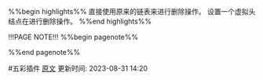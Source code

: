%%begin highlights%%
直接使用原来的链表来进行删除操作。
设置一个虚拟头结点在进行删除操作。
%%end highlights%%

!!!PAGE NOTE!!!
%%begin pagenote%%

%%end pagenote%%

 #五彩插件 [原文](https://github.com/youngyangyang04/leetcode-master/blob/master/problems/0203.%E7%A7%BB%E9%99%A4%E9%93%BE%E8%A1%A8%E5%85%83%E7%B4%A0.md)
更新时间: 2023-08-31 14:20